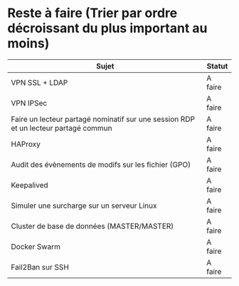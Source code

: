# Reste à faire (Trier par ordre décroissant du plus important au moins)
| Sujet  | Statut |
| ------------- | ------------- |
| VPN SSL + LDAP | A faire  |
| VPN IPSec  | A faire  |
| Faire un lecteur partagé nominatif sur une session RDP et un lecteur partagé commun  | A faire  |
| HAProxy  | A faire  |
| Audit des évènements de modifs sur les fichier (GPO)  | A faire  |
| Keepalived  | A faire  |
| Simuler une surcharge sur un serveur Linux  | A faire  |
| Cluster de base de données (MASTER/MASTER)  | A faire  |
| Docker Swarm  | A faire  |
| Fail2Ban sur SSH  | A faire  |
